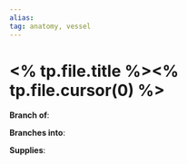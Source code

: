 ```yaml
---
alias: 
tag: anatomy, vessel
---
```


# <% tp.file.title %><% tp.file.cursor(0) %>
**Branch of**: 

**Branches into**: 

**Supplies**: 